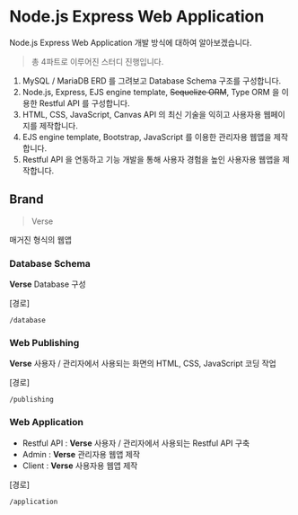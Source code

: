 # Node.js Express Web Application

Node.js Express Web Application 개발 방식에 대하여 알아보겠습니다.

> 총 4파트로 이루어진 스터디 진행입니다.

1. MySQL / MariaDB ERD 를 그려보고 Database Schema 구조를 구성합니다.
2. Node.js, Express, EJS engine template, <del>Sequelize ORM</del>, Type ORM 을 이용한 Restful API 를 구성합니다.
3. HTML, CSS, JavaScript, Canvas API 의 최신 기술을 익히고 사용자용 웹페이지를 제작합니다.
4. EJS engine template, Bootstrap, JavaScript 를 이용한 관리자용 웹앱을 제작합니다.
5. Restful API 을 연동하고 기능 개발을 통해 사용자 경험을 높인 사용자용 웹앱을 제작합니다.

## Brand

> Verse

매거진 형식의 웹앱

### Database Schema

**Verse** Database 구성

[경로]
```
/database
```

### Web Publishing

**Verse** 사용자 / 관리자에서 사용되는 화면의 HTML, CSS, JavaScript 코딩 작업

[경로]
```
/publishing
```

### Web Application
- Restful API : **Verse** 사용자 / 관리자에서 사용되는 Restful API 구축
- Admin : **Verse** 관리자용 웹앱 제작
- Client : **Verse** 사용자용 웹앱 제작

[경로]
```
/application
```
